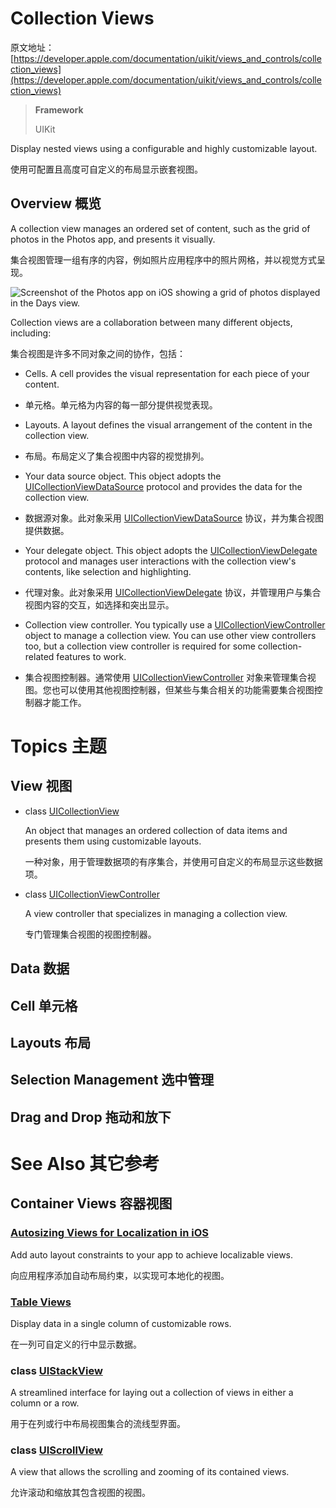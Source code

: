 # Collection Views

原文地址：
[https://developer.apple.com/documentation/uikit/views_and_controls/collection_views](https://developer.apple.com/documentation/uikit/views_and_controls/collection_views)

>__Framework__
>
> UIKit

Display nested views using a configurable and highly customizable layout.

使用可配置且高度可自定义的布局显示嵌套视图。

## Overview 概览

A collection view manages an ordered set of content, such as the grid of photos in the Photos app, and presents it visually.

集合视图管理一组有序的内容，例如照片应用程序中的照片网格，并以视觉方式呈现。

![Screenshot of the Photos app on iOS showing a grid of photos displayed in the Days view.](https://docs-assets.developer.apple.com/published/2feb3d1b37/rendered2x-1627683362.png)

Collection views are a collaboration between many different objects, including:

集合视图是许多不同对象之间的协作，包括：

- Cells. A cell provides the visual representation for each piece of your content.
- 单元格。单元格为内容的每一部分提供视觉表现。

- Layouts. A layout defines the visual arrangement of the content in the collection view.
- 布局。布局定义了集合视图中内容的视觉排列。

- Your data source object. This object adopts the [UICollectionViewDataSource](https://developer.apple.com/documentation/uikit/uicollectionviewdatasource) protocol and provides the data for the collection view.
- 数据源对象。此对象采用 [UICollectionViewDataSource](https://developer.apple.com/documentation/uikit/uicollectionviewdatasource) 协议，并为集合视图提供数据。

- Your delegate object. This object adopts the [UICollectionViewDelegate](https://developer.apple.com/documentation/uikit/uicollectionviewdelegate) protocol and manages user interactions with the collection view's contents, like selection and highlighting.
- 代理对象。此对象采用 [UICollectionViewDelegate](https://developer.apple.com/documentation/uikit/uicollectionviewdelegate) 协议，并管理用户与集合视图内容的交互，如选择和突出显示。

- Collection view controller. You typically use a [UICollectionViewController](https://developer.apple.com/documentation/uikit/uicollectionviewcontroller) object to manage a collection view. You can use other view controllers too, but a collection view controller is required for some collection-related features to work.
- 集合视图控制器。通常使用 [UICollectionViewController](https://developer.apple.com/documentation/uikit/uicollectionviewcontroller) 对象来管理集合视图。您也可以使用其他视图控制器，但某些与集合相关的功能需要集合视图控制器才能工作。

# Topics 主题

## View 视图

- class [UICollectionView](https://developer.apple.com/documentation/uikit/uicollectionview)

   An object that manages an ordered collection of data items and presents them using customizable layouts.
   
   一种对象，用于管理数据项的有序集合，并使用可自定义的布局显示这些数据项。
   
- class [UICollectionViewController](https://developer.apple.com/documentation/uikit/uicollectionviewcontroller)

   A view controller that specializes in managing a collection view.
   
   专门管理集合视图的视图控制器。

## Data 数据

## Cell 单元格

## Layouts 布局

## Selection Management 选中管理

## Drag and Drop 拖动和放下


# See Also 其它参考

## Container Views 容器视图

### [Autosizing Views for Localization in iOS](https://developer.apple.com/documentation/xcode/autosizing_views_for_localization_in_ios)

Add auto layout constraints to your app to achieve localizable views.

向应用程序添加自动布局约束，以实现可本地化的视图。

### [Table Views](https://developer.apple.com/documentation/uikit/views_and_controls/table_views)

Display data in a single column of customizable rows.

在一列可自定义的行中显示数据。

### class [UIStackView](https://developer.apple.com/documentation/uikit/uistackview)

A streamlined interface for laying out a collection of views in either a column or a row.

用于在列或行中布局视图集合的流线型界面。

### class [UIScrollView](https://developer.apple.com/documentation/uikit/uiscrollview)

A view that allows the scrolling and zooming of its contained views.

允许滚动和缩放其包含视图的视图。
